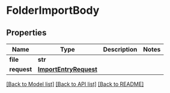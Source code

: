 # FolderImportBody

## Properties
Name | Type | Description | Notes
------------ | ------------- | ------------- | -------------
**file** | **str** |  | 
**request** | [**ImportEntryRequest**](ImportEntryRequest.md) |  | 

[[Back to Model list]](../README.md#documentation-for-models) [[Back to API list]](../README.md#documentation-for-api-endpoints) [[Back to README]](../README.md)

